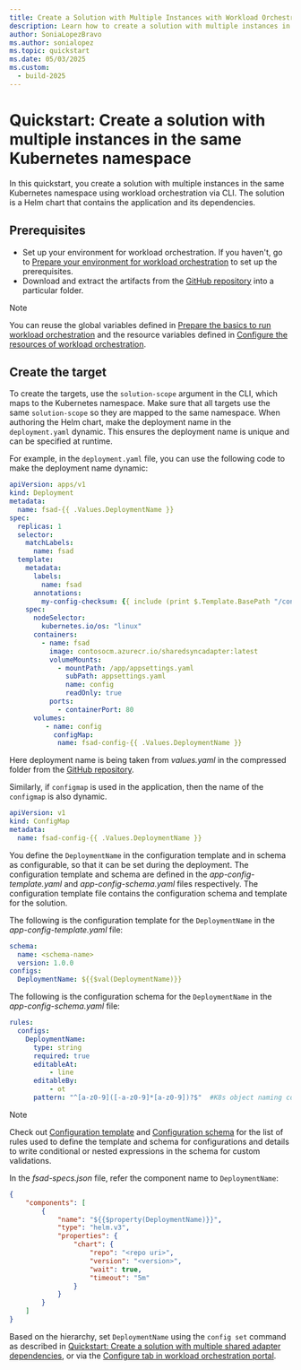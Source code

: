 ```yaml
---
title: Create a Solution with Multiple Instances with Workload Orchestration
description: Learn how to create a solution with multiple instances in the same Kubernetes namespace using workload orchestration via CLI.
author: SoniaLopezBravo
ms.author: sonialopez
ms.topic: quickstart
ms.date: 05/03/2025
ms.custom:
  - build-2025
---
```


# Quickstart: Create a solution with multiple instances in the same Kubernetes namespace

In this quickstart, you create a solution with multiple instances in the same Kubernetes namespace using workload orchestration via CLI. The solution is a Helm chart that contains the application and its dependencies.

## Prerequisites

- Set up your environment for workload orchestration. If you haven't, go to [Prepare your environment for workload orchestration](initial-setup-environment.md) to set up the prerequisites.
- Download and extract the artifacts from the [GitHub repository](https://github.com/microsoft/AEP/blob/main/content/en/docs/Configuration%20Manager%20(Public%20Preview)/Scripts%20for%20Onboarding/Configuration%20manager%20files.zip) into a particular folder. 

> [!NOTE]
> You can reuse the global variables defined in [Prepare the basics to run workload orchestration](initial-setup-environment.md#prepare-the-basics-to-run-workload-orchestration) and the resource variables defined in [Configure the resources of workload orchestration](initial-setup-configuration.md#configure-the-resources-of-workload-orchestration).


## Create the target

To create the targets, use the `solution-scope` argument in the CLI, which maps to the Kubernetes namespace. Make sure that all targets use the same `solution-scope` so they are mapped to the same namespace. When authoring the Helm chart, make the deployment name in the `deployment.yaml` dynamic. This ensures the deployment name is unique and can be specified at runtime.

For example, in the `deployment.yaml` file, you can use the following code to make the deployment name dynamic:

```yaml
apiVersion: apps/v1
kind: Deployment
metadata:
  name: fsad-{{ .Values.DeploymentName }}
spec:
  replicas: 1
  selector:
    matchLabels:
      name: fsad
  template:
    metadata:
      labels:
        name: fsad
      annotations:
        my-config-checksum: {{ include (print $.Template.BasePath "/configmap.yaml") . | sha256sum }}
    spec:
      nodeSelector:
        kubernetes.io/os: "linux"
      containers:
        - name: fsad
          image: contosocm.azurecr.io/sharedsyncadapter:latest
          volumeMounts:
            - mountPath: /app/appsettings.yaml
              subPath: appsettings.yaml
              name: config
              readOnly: true
          ports:
            - containerPort: 80
      volumes:
         - name: config
           configMap:
            name: fsad-config-{{ .Values.DeploymentName }}

```

Here deployment name is being taken from *values.yaml* in the compressed folder from the [GitHub repository](https://github.com/microsoft/AEP/blob/main/content/en/docs/Configuration%20Manager%20(Public%20Preview)/Scripts%20for%20Onboarding/Configuration%20manager%20files.zip). 

Similarly, if `configmap` is used in the application, then the name of the `configmap` is also dynamic.

```yaml
apiVersion: v1
kind: ConfigMap
metadata:
  name: fsad-config-{{ .Values.DeploymentName }}
```

You define the `DeploymentName` in the configuration template and in schema as configurable, so that it can be set during the deployment. The configuration template and schema are defined in the *app-config-template.yaml* and *app-config-schema.yaml* files respectively. The configuration template file contains the configuration schema and template for the solution.

The following is the configuration template for the `DeploymentName` in the *app-config-template.yaml* file:

```yaml
schema:
  name: <schema-name>
  version: 1.0.0  
configs:
  DeploymentName: ${{$val(DeploymentName)}}

```

The following is the configuration schema for the `DeploymentName` in the *app-config-schema.yaml* file:

```yaml
rules:
  configs:
    DeploymentName:
      type: string
      required: true
      editableAt:
          - line
      editableBy:
          - ot
      pattern: "^[a-z0-9]([-a-z0-9]*[a-z0-9])?$"  #K8s object naming convention        

```

> [!NOTE]
> Check out [Configuration template](configuring-template.md) and [Configuration schema](configuring-schema.md) for the list of rules used to define the template and schema for configurations and details to write conditional or nested expressions in the schema for custom validations.

In the *fsad-specs.json* file, refer the component name to `DeploymentName`:

```json
{
    "components": [
        {
            "name": "${{$property(DeploymentName)}}",
            "type": "helm.v3",
            "properties": {
                "chart": {
                    "repo": "<repo uri>",
                    "version": "<version>",
                    "wait": true,
                    "timeout": "5m"
                }
            }
        }
    ]
}
```

Based on the hierarchy, set `DeploymentName` using the `config set` command as described in [Quickstart: Create a solution with multiple shared adapter dependencies](quickstart-solution-shared-adapter-dependency.md#set-the-configuration-values-for-the-solution), or via the [Configure tab in workload orchestration portal](configure.md).
